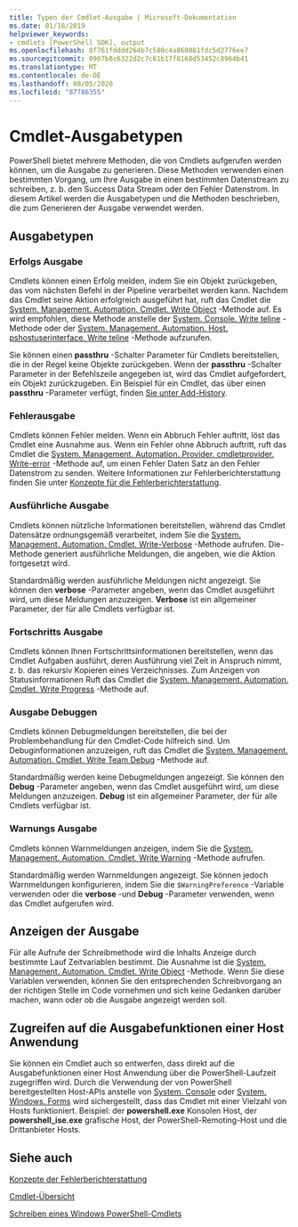 ```yaml
---
title: Typen der Cmdlet-Ausgabe | Microsoft-Dokumentation
ms.date: 01/18/2019
helpviewer_keywords:
- cmdlets [PowerShell SDK], output
ms.openlocfilehash: 8f761fdddd264b7c580c4a860081fdc5d2776ee7
ms.sourcegitcommit: 0907b8c6322d2c7c61b17f8168d53452c8964b41
ms.translationtype: MT
ms.contentlocale: de-DE
ms.lasthandoff: 08/05/2020
ms.locfileid: "87786355"
---
```

# <a name="types-of-cmdlet-output"></a>Cmdlet-Ausgabetypen

PowerShell bietet mehrere Methoden, die von Cmdlets aufgerufen werden können, um die Ausgabe zu generieren. Diese Methoden verwenden einen bestimmten Vorgang, um Ihre Ausgabe in einen bestimmten Datenstream zu schreiben, z. b. den Success Data Stream oder den Fehler Datenstrom. In diesem Artikel werden die Ausgabetypen und die Methoden beschrieben, die zum Generieren der Ausgabe verwendet werden.

## <a name="types-of-output"></a>Ausgabetypen

### <a name="success-output"></a>Erfolgs Ausgabe

Cmdlets können einen Erfolg melden, indem Sie ein Objekt zurückgeben, das vom nächsten Befehl in der Pipeline verarbeitet werden kann. Nachdem das Cmdlet seine Aktion erfolgreich ausgeführt hat, ruft das Cmdlet die [System. Management. Automation. Cmdlet. Write Object](/dotnet/api/System.Management.Automation.Cmdlet.WriteObject) -Methode auf. Es wird empfohlen, diese Methode anstelle der [System. Console. Write teline](/dotnet/api/System.Console.WriteLine) -Methode oder der [System. Management. Automation. Host. pshostuserinterface. Write teline](/dotnet/api/System.Management.Automation.Host.PSHostUserInterface.WriteLine) -Methode aufzurufen.

Sie können einen **passthru** -Schalter Parameter für Cmdlets bereitstellen, die in der Regel keine Objekte zurückgeben.
Wenn der **passthru** -Schalter Parameter in der Befehlszeile angegeben ist, wird das Cmdlet aufgefordert, ein Objekt zurückzugeben. Ein Beispiel für ein Cmdlet, das über einen **passthru** -Parameter verfügt, finden [Sie unter Add-History](/powershell/module/Microsoft.PowerShell.Core/Add-History).

### <a name="error-output"></a>Fehlerausgabe

Cmdlets können Fehler melden. Wenn ein Abbruch Fehler auftritt, löst das Cmdlet eine Ausnahme aus. Wenn ein Fehler ohne Abbruch auftritt, ruft das Cmdlet die [System. Management. Automation. Provider. cmdletprovider. Write-error](/dotnet/api/System.Management.Automation.Provider.CmdletProvider.WriteError) -Methode auf, um einen Fehler Daten Satz an den Fehler Datenstrom zu senden. Weitere Informationen zur Fehlerberichterstattung finden Sie unter [Konzepte für die Fehlerberichterstattung](./error-reporting-concepts.md).

### <a name="verbose-output"></a>Ausführliche Ausgabe

Cmdlets können nützliche Informationen bereitstellen, während das Cmdlet Datensätze ordnungsgemäß verarbeitet, indem Sie die [System. Management. Automation. Cmdlet. Write-Verbose](/dotnet/api/System.Management.Automation.Cmdlet.WriteVerbose) -Methode aufrufen. Die-Methode generiert ausführliche Meldungen, die angeben, wie die Aktion fortgesetzt wird.

Standardmäßig werden ausführliche Meldungen nicht angezeigt. Sie können den **verbose** -Parameter angeben, wenn das Cmdlet ausgeführt wird, um diese Meldungen anzuzeigen. **Verbose** ist ein allgemeiner Parameter, der für alle Cmdlets verfügbar ist.

### <a name="progress-output"></a>Fortschritts Ausgabe

Cmdlets können Ihnen Fortschrittsinformationen bereitstellen, wenn das Cmdlet Aufgaben ausführt, deren Ausführung viel Zeit in Anspruch nimmt, z. b. das rekursiv Kopieren eines Verzeichnisses. Zum Anzeigen von Statusinformationen Ruft das Cmdlet die [System. Management. Automation. Cmdlet. Write Progress](/dotnet/api/System.Management.Automation.Cmdlet.WriteProgress) -Methode auf.

### <a name="debug-output"></a>Ausgabe Debuggen

Cmdlets können Debugmeldungen bereitstellen, die bei der Problembehandlung für den Cmdlet-Code hilfreich sind. Um Debuginformationen anzuzeigen, ruft das Cmdlet die [System. Management. Automation. Cmdlet. Write Team Debug](/dotnet/api/System.Management.Automation.Cmdlet.WriteDebug) -Methode auf.

Standardmäßig werden keine Debugmeldungen angezeigt. Sie können den **Debug** -Parameter angeben, wenn das Cmdlet ausgeführt wird, um diese Meldungen anzuzeigen. **Debug** ist ein allgemeiner Parameter, der für alle Cmdlets verfügbar ist.

### <a name="warning-output"></a>Warnungs Ausgabe

Cmdlets können Warnmeldungen anzeigen, indem Sie die [System. Management. Automation. Cmdlet. Write Warning](/dotnet/api/System.Management.Automation.Cmdlet.WriteWarning) -Methode aufrufen.

Standardmäßig werden Warnmeldungen angezeigt. Sie können jedoch Warnmeldungen konfigurieren, indem Sie die `$WarningPreference` -Variable verwenden oder die **verbose** -und **Debug** -Parameter verwenden, wenn das Cmdlet aufgerufen wird.

## <a name="displaying-output"></a>Anzeigen der Ausgabe

Für alle Aufrufe der Schreibmethode wird die Inhalts Anzeige durch bestimmte Lauf Zeitvariablen bestimmt. Die Ausnahme ist die [System. Management. Automation. Cmdlet. Write Object](/dotnet/api/System.Management.Automation.Cmdlet.WriteObject) -Methode. Wenn Sie diese Variablen verwenden, können Sie den entsprechenden Schreibvorgang an der richtigen Stelle im Code vornehmen und sich keine Gedanken darüber machen, wann oder ob die Ausgabe angezeigt werden soll.

## <a name="accessing-the-output-functionality-of-a-host-application"></a>Zugreifen auf die Ausgabefunktionen einer Host Anwendung

Sie können ein Cmdlet auch so entwerfen, dass direkt auf die Ausgabefunktionen einer Host Anwendung über die PowerShell-Laufzeit zugegriffen wird. Durch die Verwendung der von PowerShell bereitgestellten Host-APIs anstelle von [System. Console](/dotnet/api/System.Console) oder [System. Windows. Forms](/dotnet/api/System.Windows.Forms) wird sichergestellt, dass das Cmdlet mit einer Vielzahl von Hosts funktioniert. Beispiel: der **powershell.exe** Konsolen Host, der **powershell_ise.exe** grafische Host, der PowerShell-Remoting-Host und die Drittanbieter Hosts.

## <a name="see-also"></a>Siehe auch

[Konzepte der Fehlerberichterstattung](./error-reporting-concepts.md)

[Cmdlet-Übersicht](./cmdlet-overview.md)

[Schreiben eines Windows PowerShell-Cmdlets](./writing-a-windows-powershell-cmdlet.md)
